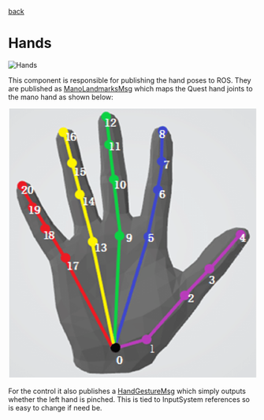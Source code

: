 [back](/README.md)

# Hands
![Hands](/docs/images/hands.gif)

This component is responsible for publishing the hand poses to ROS. They are published as [ManoLandmarksMsg](https://bitbucket.org/leggedrobotics/psyonic_ability_hand/src/main/retargeting_ros) which maps the Quest hand joints to the mano hand as shown below:

![Mano](/docs/images/mano.png)

For the control it also publishes a [HandGestureMsg](https://bitbucket.org/leggedrobotics/psyonic_ability_hand/src/main/retargeting_ros) which simply outputs whether the left hand is pinched. This is tied to InputSystem references so is easy to change if need be.